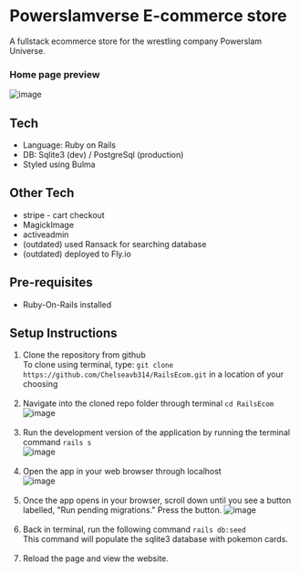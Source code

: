 # Powerslamverse E-commerce store
<p>A fullstack ecommerce store for the wrestling company Powerslam Universe.</p>

### Home page preview
![image](https://github.com/Chelseavb314/RailsEcom/assets/55150598/844d0a7b-8aa7-4627-a23d-05e9c4c14dfa)

## Tech
* Language: Ruby on Rails
* DB: Sqlite3 (dev) / PostgreSql (production)
* Styled using Bulma
  
## Other Tech
* stripe - cart checkout
* MagickImage
* activeadmin
* (outdated) used Ransack for searching database
* (outdated) deployed to Fly.io

## Pre-requisites
* Ruby-On-Rails installed

## Setup Instructions
1. Clone the repository from github<br>
   To clone using terminal, type: `git clone https://github.com/Chelseavb314/RailsEcom.git` in a location of your choosing<br><br>
2. Navigate into the cloned repo folder through terminal `cd RailsEcom`<br>
![image](https://github.com/Chelseavb314/RailsEcom/assets/55150598/942f987a-f77d-4234-81ae-8b874dee12e8)<br><br>
3. Run the development version of the application by running the terminal command `rails s`<br>
![image](https://github.com/Chelseavb314/RailsEcom/assets/55150598/a4c010da-b352-4022-bfcd-8060cafae839)<br><br>
4. Open the app in your web browser through localhost<br>
![image](https://github.com/Chelseavb314/RailsEcom/assets/55150598/d942815b-2194-43a3-a3a6-051ce082d90d)<br><br>
5. Once the app opens in your browser, scroll down until you see a button labelled, "Run pending migrations."
Press the button.
![image](https://github.com/Chelseavb314/RailsEcom/assets/55150598/509d6e35-685a-4e6a-afbe-2001722a8f6b)<br><br>
6. Back in terminal, run the following command `rails db:seed` <br>
This command will populate the sqlite3 database with pokemon cards.<br><br>
7. Reload the page and view the website.<br><br>
